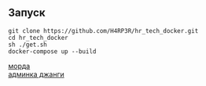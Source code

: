 ## Запуск
```
git clone https://github.com/H4RP3R/hr_tech_docker.git
cd hr_tech_docker
sh ./get.sh
docker-compose up --build
```

[морда](http://localhost:8080/)  
[админка джанги](http://localhost:8000/admin)  
